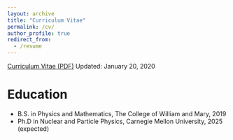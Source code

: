 ```yaml
---
layout: archive
title: "Curriculum Vitae"
permalink: /cv/
author_profile: true
redirect_from:
  - /resume
---
```


[Curriculum Vitae (PDF)](http://zabaldwin.github.io/files/Grad_CV.pdf) Updated: January 20, 2020

Education
======
* B.S. in Physics and Mathematics, The College of William and Mary, 2019
* Ph.D in Nuclear and Particle Physics, Carnegie Mellon University, 2025 (expected)


